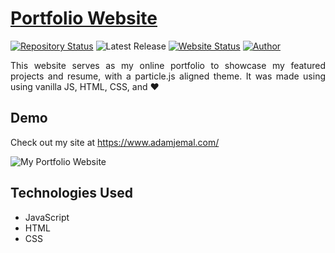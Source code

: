 # <a href="https://www.adamjemal.com/" target="_blank">Portfolio Website</a>

[![Repository Status](https://img.shields.io/badge/Repository%20Status-Maintained-dark%20green.svg)](https://github.com/Adam20058/AdamJ_CV)
![Latest Release](https://img.shields.io/github/last-commit/Adam20058/AdamJ_CV)
[![Website Status](https://img.shields.io/badge/Website%20Status-Online-green)](https://www.adamjemal.com)
[![Author](https://img.shields.io/badge/Author-Adam%20Jemal-blue.svg)](https://www.linkedin.com/in/adamjemal/)

 <p align="justify">This website serves as my online portfolio to showcase my featured projects and resume, with a particle.js aligned theme. It was made using using vanilla JS, HTML, CSS, and ❤️</p>

## Demo

Check out my site at
https://www.adamjemal.com/

![My Portfolio Website](./img/AdamJ_PortfolioSite.gif)

## Technologies Used

- JavaScript
- HTML
- CSS
